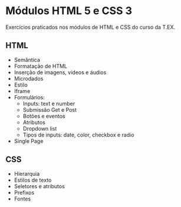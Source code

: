 # Módulos HTML 5 e CSS 3
Exercícios praticados nos módulos de HTML e CSS do curso da T.EX.

## HTML
- Semântica
- Formatação de HTML
- Inserção de imagens, vídeos e áudios
- Microdados
- Estilo
- Iframe
- Formulários:
  - Inputs: text e number
  - Submissão Get e Post
  - Botões e eventos
  - Atributos
  - Dropdown list
  - Tipos de inputs: date, color, checkbox e radio 
- Single Page

## CSS

- Hierarquia
- Estilos de texto
- Seletores e atributos
- Prefixos
- Fontes
  